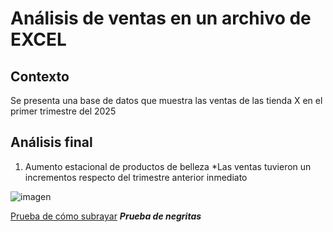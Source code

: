 # Análisis de ventas en un archivo de EXCEL
## Contexto
Se presenta una base de datos que muestra las ventas de las tienda X en el primer trimestre del 2025
## Análisis final
1. Aumento estacional de productos de belleza
   *Las ventas tuvieron un incrementos respecto del trimestre anterior inmediato

   
![imagen](https://github.com/user-attachments/assets/ac48b509-a294-4300-a5f0-774abd8babbc)

<ins>Prueba de cómo subrayar</ins>
***Prueba de negritas***
